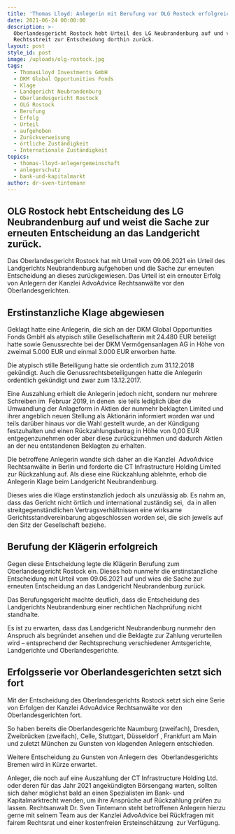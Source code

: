 ```yaml
---
title: 'Thomas Lloyd: Anlegerin mit Berufung vor OLG Rostock erfolgreich  '
date: 2021-06-24 00:00:00
description: >-
  Oberlandesgericht Rostock hebt Urteil des LG Neubrandenburg auf und verweist
  Rechtsstreit zur Entscheidung dorthin zurück. 
layout: post
style_id: post
image: /uploads/olg-rostock.jpg
tags:
  - ThomasLloyd Investments GmbH
  - DKM Global Opportunities Fonds
  - Klage
  - Landgericht Neubrandenburg
  - Oberlandesgericht Rostock
  - OLG Rostock
  - Berufung
  - Erfolg
  - Urteil
  - aufgehoben
  - Zurückverweisung
  - örtliche Zuständigkeit
  - Internationale Zuständigkeit
topics:
  - thomas-lloyd-anlegergemeinschaft
  - anlegerschutz
  - bank-und-kapitalmarkt
author: dr-sven-tintemann
---
```

## OLG Rostock hebt Entscheidung des LG Neubrandenburg auf und weist die Sache zur erneuten Entscheidung an das Landgericht zurück.&nbsp;&nbsp;

Das Oberlandesgericht Rostock hat mit Urteil vom 09.06.2021 ein Urteil des Landgerichts Neubrandenburg aufgehoben und die Sache zur erneuten Entscheidung an dieses zurückgewiesen. Das Urteil ist ein erneuter Erfolg von Anlegern der Kanzlei AdvoAdvice Rechtsanwälte vor den Oberlandesgerichten.&nbsp;

## Erstinstanzliche Klage abgewiesen&nbsp;

Geklagt hatte eine Anlegerin, die sich an der DKM Global Opportunities Fonds GmbH als atypisch stille Gesellschafterin mit 24.480 EUR beteiligt hatte sowie Genussrechte bei der DKM Vermögensanlagen AG in Höhe von zweimal 5.000 EUR und einmal 3.000 EUR erworben hatte.&nbsp;&nbsp;

Die atypisch stille Beteiligung hatte sie ordentlich zum 31.12.2018&nbsp; gekündigt. Auch die Genussrechtsbeteiligungen hatte die Anlegerin ordentlich gekündigt und zwar zum 13.12.2017.

Eine Auszahlung erhielt die Anlegerin jedoch nicht, sondern nur mehrere Schreiben im&nbsp; Februar 2019, in denen&nbsp; sie teils lediglich über die Umwandlung der Anlageform in Aktien der nunmehr beklagten Limited und ihrer angeblich neuen Stellung als Aktionärin informiert worden war und teils darüber hinaus vor die Wahl gestellt wurde, an der Kündigung festzuhalten und einen Rückzahlungsbetrag in Höhe von 0,00 EUR entgegenzunehmen oder aber diese zurückzunehmen und dadurch Aktien an der neu entstandenen Beklagten zu erhalten.&nbsp;&nbsp;

Die betroffene Anlegerin wandte sich daher an die Kanzlei&nbsp; AdvoAdvice&nbsp; Rechtsanwälte in Berlin und forderte die CT Infrastructure Holding Limited zur Rückzahlung auf. Als diese eine Rückzahlung ablehnte, erhob die Anlegerin Klage beim Landgericht Neubrandenburg.&nbsp;

Dieses wies die Klage erstinstanzlich jedoch als unzulässig ab. Es nahm an, dass das Gericht nicht örtlich und international zuständig sei,&nbsp; da in allen streitgegenständlichen Vertragsverhältnissen eine wirksame Gerichtsstandvereinbarung abgeschlossen worden sei, die sich jeweils auf den Sitz der Gesellschaft beziehe.&nbsp;&nbsp;

## Berufung der Klägerin erfolgreich&nbsp;

Gegen diese Entscheidung legte die Klägerin Berufung zum Oberlandesgericht Rostock ein. Dieses hob nunmehr die erstinstanzliche Entscheidung mit Urteil vom 09.06.2021 auf und wies die Sache zur erneuten Entscheidung an das Landgericht Neubrandenburg zurück.&nbsp;

Das Berufungsgericht machte deutlich, dass die Entscheidung des Landgerichts Neubrandenburg einer rechtlichen Nachprüfung nicht standhalte. &nbsp;

Es ist zu erwarten, dass das Landgericht Neubrandenburg nunmehr den Anspruch als begründet ansehen und die Beklagte zur Zahlung verurteilen wird – entsprechend der Rechtsprechung verschiedener Amtsgerichte, Landgerichte und Oberlandesgerichte.&nbsp;&nbsp;

## Erfolgsserie vor Oberlandesgerichten setzt sich fort&nbsp;

Mit der Entscheidung des Oberlandesgerichts Rostock setzt sich eine Serie von Erfolgen der Kanzlei AdvoAdvice Rechtsanwälte vor den Oberlandesgerichten fort. &nbsp;

So haben bereits die Oberlandesgerichte Naumburg (zweifach), Dresden, Zweibrücken (zweifach), Celle, Stuttgart, Düsseldorf , Frankfurt am Main und zuletzt München zu Gunsten von klagenden Anlegern entschieden. &nbsp;

Weitere Entscheidung zu Gunsten von Anlegern des&nbsp; Oberlandesgerichts&nbsp; Bremen wird in Kürze erwartet.

Anleger, die noch auf eine Auszahlung der CT Infrastructure Holding Ltd. oder deren für das Jahr 2021 angekündigten Börsengang warten, sollten sich daher möglichst bald an einen Spezialisten im Bank- und Kapitalmarktrecht wenden, um ihre Ansprüche auf Rückzahlung prüfen zu lassen. Rechtsanwalt Dr. Sven Tintemann steht betroffenen Anlegern hierzu gerne mit seinem Team aus der Kanzlei AdvoAdvice bei Rückfragen mit fairem Rechtsrat und einer kostenfreien Ersteinschätzung&nbsp; zur Verfügung. &nbsp;
